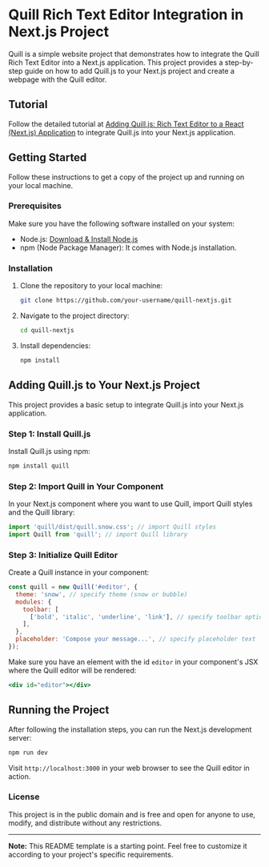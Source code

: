 # Quill Rich Text Editor Integration in Next.js Project

Quill is a simple website project that demonstrates how to integrate the Quill Rich Text Editor into a Next.js application. This project provides a step-by-step guide on how to add Quill.js to your Next.js project and create a webpage with the Quill editor.

## Tutorial

Follow the detailed tutorial at [Adding Quill.js: Rich Text Editor to a React (Next.js) Application](https://www.sjbtechcenter.online/blogs/adding-quill-js-:-rich-text-editor-to-a-react-(next.js)-application) to integrate Quill.js into your Next.js application.

## Getting Started

Follow these instructions to get a copy of the project up and running on your local machine.

### Prerequisites

Make sure you have the following software installed on your system:

- Node.js: [Download & Install Node.js](https://nodejs.org/)
- npm (Node Package Manager): It comes with Node.js installation.

### Installation

1. Clone the repository to your local machine:

   ```bash
   git clone https://github.com/your-username/quill-nextjs.git
   ```

2. Navigate to the project directory:

   ```bash
   cd quill-nextjs
   ```

3. Install dependencies:

   ```bash
   npm install
   ```

## Adding Quill.js to Your Next.js Project

This project provides a basic setup to integrate Quill.js into your Next.js application.

### Step 1: Install Quill.js

Install Quill.js using npm:

```bash
npm install quill
```

### Step 2: Import Quill in Your Component

In your Next.js component where you want to use Quill, import Quill styles and the Quill library:

```javascript
import 'quill/dist/quill.snow.css'; // import Quill styles
import Quill from 'quill'; // import Quill library
```

### Step 3: Initialize Quill Editor

Create a Quill instance in your component:

```javascript
const quill = new Quill('#editor', {
  theme: 'snow', // specify theme (snow or bubble)
  modules: {
    toolbar: [
      ['bold', 'italic', 'underline', 'link'], // specify toolbar options
    ],
  },
  placeholder: 'Compose your message...', // specify placeholder text
});
```

Make sure you have an element with the id `editor` in your component's JSX where the Quill editor will be rendered:

```jsx
<div id="editor"></div>
```

## Running the Project

After following the installation steps, you can run the Next.js development server:

```bash
npm run dev
```

Visit `http://localhost:3000` in your web browser to see the Quill editor in action.

### License
This project is in the public domain and is free and open for anyone to use, modify, and distribute without any restrictions.

---

**Note:** This README template is a starting point. Feel free to customize it according to your project's specific requirements.
